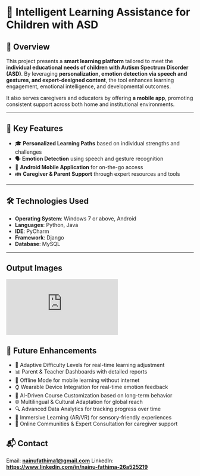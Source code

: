 # 📌 Intelligent Learning Assistance for Children with ASD

## 📖 Overview

This project presents a **smart learning platform** tailored to meet the **individual educational needs of children with Autism Spectrum Disorder (ASD)**. By leveraging **personalization, emotion detection via speech and gestures, and expert-designed content**, the tool enhances learning engagement, emotional intelligence, and developmental outcomes.

It also serves caregivers and educators by offering **a mobile app**, promoting consistent support across both home and institutional environments.

---

## 🎯 Key Features
- 🎓 **Personalized Learning Paths** based on individual strengths and challenges  
- 🗣️ **Emotion Detection** using speech and gesture recognition    
- 📱 **Android Mobile Application** for on-the-go access  
- 👪 **Caregiver & Parent Support** through expert resources and tools  

---

## 🛠️ Technologies Used
- **Operating System**: Windows 7 or above, Android  
- **Languages**: Python, Java  
- **IDE**: PyCharm  
- **Framework**: Django  
- **Database**: MySQL  

---

## Output Images
![ output preview ](https://github.com/NainuFathima/ASD-Learning-Assistance/blob/44c264702f38054e893e4782d951b04a64c370b2/ASD%20SS.pdf)

## 🌱 Future Enhancements

- 🔁 Adaptive Difficulty Levels for real-time learning adjustment
- 📊 Parent & Teacher Dashboards with detailed reports
- 📶 Offline Mode for mobile learning without internet
- ⌚ Wearable Device Integration for real-time emotion feedback
- 🧠 AI-Driven Course Customization based on long-term behavior
- 🌐 Multilingual & Cultural Adaptation for global reach
- 🔍 Advanced Data Analytics for tracking progress over time
- 🧩 Immersive Learning (AR/VR) for sensory-friendly experiences
- 💬 Online Communities & Expert Consultation for caregiver support

## 📬 Contact
Email: **nainufathima1@gmail.com**
LinkedIn: **https://www.linkedin.com/in/nainu-fathima-26a525219**
